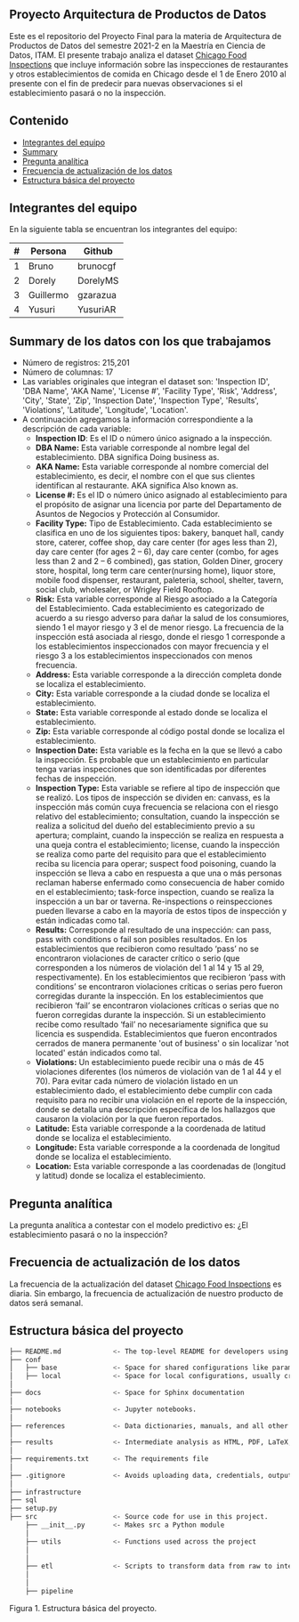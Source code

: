## Proyecto Arquitectura de Productos de Datos

Este es el repositorio del Proyecto Final para la materia de Arquitectura de Productos de Datos del semestre 2021-2 en la Maestría en Ciencia de Datos, ITAM. El presente trabajo analiza el dataset [Chicago Food Inspections](https://data.cityofchicago.org/Health-Human-Services/Food-Inspections/4ijn-s7e5) que incluye información sobre las inspecciones de restaurantes y otros establecimientos de comida en Chicago desde el 1 de Enero 2010 al presente con el fin de predecir para nuevas observaciones si el establecimiento pasará o no la inspección. 

## Contenido

+ [Integrantes del equipo](https://github.com/DorelyMS/data-product-architecture#integrantes-del-equipo)
+ [Summary](https://github.com/DorelyMS/data-product-architecture#summary)
+ [Pregunta analítica](https://github.com/DorelyMS/data-product-architecture/blob/main/README.md#pregunta-anal%C3%ADtica)
+ [Frecuencia de actualización de los datos](https://github.com/DorelyMS/data-product-architecture#frecuencia-de-actualización-de-los-datos)
+ [Estructura básica del proyecto](https://github.com/DorelyMS/data-product-architecture#estructura-básica-del-proyecto)

## Integrantes del equipo

En la siguiente tabla se encuentran los integrantes del equipo:

| #    | Persona      | Github    |
| ---- | ------------ | --------- |
| 1    |  Bruno       | brunocgf     |
| 2    |  Dorely      | DorelyMS     |
| 3    |  Guillermo   | gzarazua     |
| 4    |  Yusuri      | YusuriAR     |

## Summary de los datos con los que trabajamos

+ Número de registros: 215,201
+ Número de columnas: 17
+ Las variables originales que integran el dataset son: 'Inspection ID', 'DBA Name', 'AKA Name', 'License #', 'Facility Type',
       'Risk', 'Address', 'City', 'State', 'Zip', 'Inspection Date',
       'Inspection Type', 'Results', 'Violations', 'Latitude', 'Longitude',
       'Location'.
+ A continuación agregamos la información correspondiente a la descripción de cada variable:
    + **Inspection ID**: Es el ID o número único asignado a la inspección.
  + **DBA Name:** Esta variable corresponde al nombre legal del establecimiento. DBA significa Doing business as.
  + **AKA Name:** Esta variable corresponde al nombre comercial del establecimiento, es decir, el nombre con el que sus clientes identifican al restaurante. AKA significa Also known as.
  + **License #:** Es el ID o número único asignado al establecimiento para el propósito de asignar una licencia por parte del Departamento de Asuntos de Negocios y Protección al Consumidor.
  + **Facility Type:** Tipo de Establecimiento. Cada establecimiento se clasifica en uno de los siguientes tipos: bakery, banquet hall, candy store, caterer, coffee shop, day care center (for ages less than 2), day care center (for ages 2 – 6), day care center (combo, for ages less than 2 and 2 – 6 combined), gas station, Golden Diner, grocery store, hospital, long term care center(nursing home), liquor store, mobile food dispenser, restaurant, paleteria, school, shelter, tavern, social club, wholesaler, or Wrigley Field Rooftop.
  + **Risk:** Esta variable corresponde al Riesgo asociado a la Categoría del Establecimiento. Cada establecimiento es categorizado de acuerdo a su riesgo adverso para dañar la salud de los consumiores, siendo 1 el mayor riesgo y 3 el de menor riesgo. La frecuencia de la inspección está asociada al riesgo, donde el riesgo 1 corresponde a los establecimientos inspeccionados con mayor frecuencia y el riesgo 3 a los establecimientos inspeccionados con menos frecuencia.
  + **Address:** Esta variable corresponde a la dirección completa donde se localiza el establecimiento.
  + **City:** Esta variable corresponde a la ciudad donde se localiza el establecimiento.
  + **State:** Esta variable corresponde al estado donde se localiza el establecimiento.
  + **Zip:** Esta variable corresponde al código postal donde se localiza el establecimiento.
  + **Inspection Date:** Esta variable es la fecha en la que se llevó a cabo la inspección. Es probable que un establecimiento en particular tenga varias inspecciones que son identificadas por diferentes fechas de inspección.
  + **Inspection Type:** Esta variable se refiere al tipo de inspección que se realizó. Los tipos de inspección se dividen en: canvass, es la inspección más común cuya frecuencia se relaciona con el riesgo relativo del establecimiento; consultation, cuando la inspección se realiza a solicitud del dueño del establecimiento previo a su apertura; complaint, cuando la inspección se realiza en respuesta a una queja contra el establecimiento; license, cuando la inspección se realiza como parte del requisito para que el establecimiento reciba su licencia para operar; suspect food poisoning, cuando la inspección se lleva a cabo en respuesta a que una o más personas reclaman haberse enfermado como consecuencia de haber comido en el establecimiento; task-force inspection, cuando se realiza la inspección a un bar or taverna. Re-inspections o reinspecciones pueden llevarse a cabo en la mayoría de estos tipos de inspección y están indicadas como tal.
  + **Results:** Corresponde al resultado de una inspección: can pass, pass with conditions o fail son posibles resultados. En los establecimientos que recibieron como resultado ‘pass’ no se encontraron violaciones de caracter crítico o serio (que corresponden a los números de violación del 1 al 14 y 15 al 29, respectivamente). En los establecimientos que recibieron ‘pass with conditions’ se encontraron violaciones críticas o serias pero fueron corregidas durante la inspección. En los establecimientos que recibieron ‘fail’ se encontraron violaciones críticas o serias que no fueron corregidas durante la inspección. Si un establecimiento recibe como resultado ‘fail’ no necesariamente significa que su licencia es suspendida. Establecimientos que fueron encontrados  cerrados de manera permanente 'out of business' o sin localizar 'not located' están indicados como tal.
  + **Violations:** Un establecimiento puede recibir una o más de 45 violaciones diferentes (los números de violación van de 1 al 44 y el 70). Para evitar cada número de violación listado en un establecimiento dado, el establecimiento debe cumplir con cada requisito para no recibir una violación en el reporte de la inspección, donde se detalla una descripción  específica de los hallazgos que causaron la violación por la que fueron reportados.
  + **Latitude:** Esta variable corresponde a la coordenada de latitud donde se localiza el establecimiento.
  + **Longitude:** Esta variable corresponde a la coordenada de longitud donde se localiza el establecimiento.
  + **Location:** Esta variable corresponde a las coordenadas de (longitud y latitud) donde se localiza el establecimiento.

## Pregunta analítica

La pregunta analítica a contestar con el modelo predictivo es: ¿El establecimiento pasará o no la inspección?

## Frecuencia de actualización de los datos

La frecuencia de la actualización del dataset [Chicago Food Inspections](https://data.cityofchicago.org/Health-Human-Services/Food-Inspections/4ijn-s7e5) es diaria. Sin embargo, la frecuencia de actualización de nuestro producto de datos será semanal.

## Estructura básica del proyecto

```bash
├── README.md             <- The top-level README for developers using this project.
├── conf
│   ├── base              <- Space for shared configurations like parameters
│   ├── local             <- Space for local configurations, usually credentials
│
├── docs                  <- Space for Sphinx documentation
│
├── notebooks             <- Jupyter notebooks.
│
├── references            <- Data dictionaries, manuals, and all other explanatory materials.
│
├── results               <- Intermediate analysis as HTML, PDF, LaTeX, etc.
│
├── requirements.txt      <- The requirements file
│
├── .gitignore            <- Avoids uploading data, credentials, outputs, system files etc
│
├── infrastructure
├── sql
├── setup.py
├── src                   <- Source code for use in this project.
    ├── __init__.py       <- Makes src a Python module
    │
    ├── utils             <- Functions used across the project
    │
    │
    ├── etl               <- Scripts to transform data from raw to intermediate
    │
    │
    ├── pipeline

```

Figura 1. Estructura básica del proyecto.

